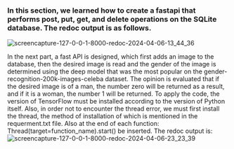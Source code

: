 ### In this section, we learned how to create a fastapi that performs post, put, get, and delete operations on the SQLite database. The redoc output is as follows.

![screencapture-127-0-0-1-8000-redoc-2024-04-06-13_44_36](https://github.com/mori-cyber/PyDeploy/assets/65276280/6269167c-7c93-4c21-aac3-b5d1bf698f21)

In the next part, a fast API is designed, which first adds an image to the database, then the desired image is read and the gender of the image is determined using the deep model that was the most popular on the gender-recognition-200k-images-celeba dataset. The opinion is evaluated that if the desired image is of a man, the number zero will be returned as a result, and if it is a woman, the number 1 will be returned. To apply the code, the version of TensorFlow must be installed according to the version of Python itself. Also, in order not to encounter the thread error, we must first install the thread, the method of installation of which is mentioned in the requerment.txt file. Also at the end of each function: Thread(target=function_name).start()
be inserted.
The redoc output is:
![screencapture-127-0-0-1-8000-redoc-2024-04-06-23_23_39](https://github.com/mori-cyber/PyDeploy/assets/65276280/96ced81d-c8f7-40c7-8527-b422169a4fab)
